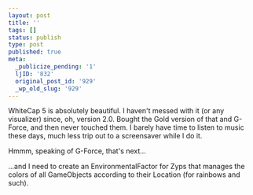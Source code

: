 ```yaml
---
layout: post
title: ''
tags: []
status: publish
type: post
published: true
meta:
  _publicize_pending: '1'
  ljID: '832'
  original_post_id: '929'
  _wp_old_slug: '929'
---
```

WhiteCap 5 is absolutely beautiful.  I haven't messed with it (or any visualizer) since, oh, version 2.0.  Bought the Gold version of that and G-Force, and then never touched them.  I barely have time to listen to music these days, much less trip out to a screensaver while I do it.

Hmmm, speaking of G-Force, that's next...

...and I need to create an EnvironmentalFactor for Zyps that manages the colors of all GameObjects according to their Location (for rainbows and such).

